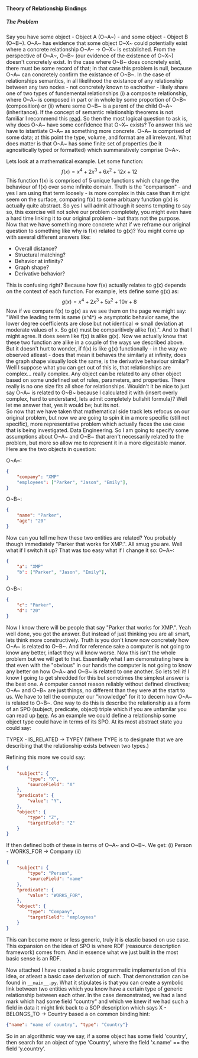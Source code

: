 #### Theory of Relationship Bindings

##### The Problem

Say you have some object - Object A (O~A~) - and some object - Object B (O~B~). O~A~ has evidence that some object O~X~ could potentially exist where a concrete relationship O~A~ &#8594; O~X~ is established. From the perspective of O~A~, O~B~ (our evidence of the existence of O~X~) doesn't concretely exist. In the case where O~B~ does concretely exist, there must be some record of that; in that case this problem is null, because O~A~ can concretely confirm the existance of O~B~. In the case of relationships semantics, in all likelihood the existance of any relationship between any two nodes - not concretely known to eachother - likely share one of two types of fundemental relationships (i) a composite relationship, where O~A~ is composed in part or in whole by some proportion of O~B~ (composition) or (ii) where some O~B~ is a parent of the child O~A~ (inheritance). If the concept of semantic relationship theorems is not familiar I recommend this [read](https://medium.com/neo4j/graph-data-modeling-all-about-relationships-5060e46820ce). So then the most logical question to ask is, why does O~A~ have some confidence that O~X~ exists? To answer this we have to istantiate O~A~ as something more concrete. O~A~ is comprised of some data; at this point the type, volume, and format are all irrelevant. What does matter is that O~A~ has some finite set of properties (be it agnositically typed or formatted) which summaratively comprise O~A~.
<br />

Lets look at a mathematical example. Let some function:
$$f(x) = x^4 + 2x^3 + 6x^2 + 12x + 12$$
This function f(x) is comprised of 5 unique functions which change the behaviour of f(x) over some infinite domain. Truth is the "comparison" - and yes I am using that term loosely - is more complex in this case than it might seem on the surface, comparing f(x) to some arbituary function g(x) is actually quite abstract. So yes I will admit although it seems tempting to say so, this exercise will not solve our problem completely, you might even have a hard time linking it to our original problem - but thats not the purpose. Now that we have something more concrete what if we reframe our original question to something like why is f(x) related to g(x)? You might come up with several different answers like:

- Overall distance?
- Structural matching?
- Behavior at infinity?
- Graph shape?
- Derivative behavior?

This is confusing right? Because how f(x) actually relates to g(x) depends on the context of each function. For example, lets define some g(x) as:
$$g(x) = x^4 + 2x^3 + 5x^2 + 10x + 8$$
Now if we compare f(x) to g(x) as we see them on the page we might say: "Well the leading term is same (x^4^) ⇒ asymptotic behavior same, the lower degree coefficients are close but not identical ⇒ small deviation at moderate values of x. So g(x) must be comparitively alike f(x).". And to that I might agree. It does seem like f(x) is alike g(x). Now we actually know that these two function are alike in a couple of the ways we described above. But it doesn't hurt to wonder, if f(x) is like g(x) functionally - in the way we observed atleast - does that mean it behaves the similarly at infinity, does the graph shape visually look the same, is the derivative behaviour similar? Well I suppose what you can get out of this is, that relationships are complex... really complex. Any object can be related to any other object based on some undefined set of rules, parameters, and properties. There really is no one size fits all shoe for relationships. Wouldn't it be nice to just say O~A~ is related to O~B~ because I calculated it with {insert overly complex, hard to understand, lets admit completely bullshit formula}? Well let me answer that, yes it would be; but its not.
<br />
So now that we have taken that mathematical side track lets refocus on our original problem, but now we are going to spin it in a more specific (still not specific), more representative problem which actually faces the use case that is being investigated. Data Engineering. So I am going to specify some assumptions about O~A~ and O~B~ that aren't necessarily related to the problem, but more so allow me to represent it in a more digestable manor. Here are the two objects in question:

O~A~:
```json
{
    "company": "XMP"
    "employees": ["Parker", "Jason", "Emily"],
}
```
O~B~:
```json
{
    "name": "Parker",
    "age": "20"
}
```
Now can you tell me how these two entities are related? You probably though immediately "Parker that works for XMP.". All smug you are. Well what if I switch it up? That was too easy what if I change it so:
O~A~:
```json
{
    "a": "XMP"
    "b": ["Parker", "Jason", "Emily"],
}
```
O~B~:
```json
{
    "c": "Parker",
    "d": "20"
}
```
Now I know there will be people that say "Parker that works for XMP.". Yeah well done, you got the answer. But instead of just thinking you are all smart, lets think more constructively. Truth is you don't know now concretely how O~A~ is related to O~B~. And for reference sake a computer is not going to know any better, infact they will know worse. Now this isn't the whole problem but we will get to that. Essentially what I am demonstrating here is that even with the "obvious" in our hands the computer is not going to know any better on how O~A~ and O~B~ is related to one another. So lets tell it! I know I going to get shredded for this but sometimes the simplest answer is the best one. A computer cannot reason reliably without defined directives; O~A~ and O~B~ are just things, no different than they were at the start to us. We have to tell the computer our "knowledge" for it to decern how O~A~ is related to O~B~. One way to do this is describe the relationship as a form of an SPO (subject, predicate, object) triple which if you are unfamilar you can read up [here](https://en.wikipedia.org/wiki/Semantic_triple). As an example we could define a relationship some object type could have in terms of its SPO. At its most abstract state you could say:

TYPEX - IS_RELATED &#8594; TYPEY (Where TYPE is to designate that we are describing that the relationship exists between two types.)

Refining this more we could say:

```json
{
    "subject": {
        "type": "X",
        "sourceField": "X"
    },
    "predicate": {
        "value": "Y",
    },
    "object": {
        "type": "Z",
        "targetField": "Z"
    }
}
```
If then defined both of these in terms of O~A~ and O~B~. We get:
(i) Person - WORKS_FOR &#8594; Company
(ii)
```json
{
    "subject": {
        "type": "Person",
        "sourceField": "name"
    },
    "predicate": {
        "value": "WORKS_FOR",
    },
    "object": {
        "type": "Company",
        "targetField": "employees"
    }
}
```
This can become more or less generic, truly it is elastic based on use case. This expansion on the idea of SPO is where RDF (reasource description framework) comes from. And in essence what we just built in the most basic sense is an RDF.

Now attached I have created a basic programmatic implementation of this idea, or atleast a basic case derivation of such. That demonstration can be found in `__main__.py`. What it stipulates is that you can create a symbolic link between two entities which you know have a certain type of generic relationship between each other. In the case demonstrated, we had a land mark which had some field "country" and which we knew if we had such a field in data it might link back to a SOP description which says X - BELONGS_TO &#8594; Country based a on common binding hint:
```json
{"name": "name of country", "type": "Country"}
```
So in an algorithmic way we say, if a some object has some field 'country', then search for an object of type 'Country', where the field 'x\.name' == the field 'y.country'.
